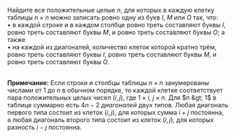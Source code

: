 Найдите все положительные целые $n$, для которых в каждую клетку таблицы $n \times n$ можно записать ровно одну из букв $I$, $M$ или $O$ так, что:
<br>
• в каждой строке и в каждом столбце ровно треть составляют буквы $I$, ровно треть составляют буквы $M$, и ровно треть составляют буквы $O$; а также
<br>
• на каждой из диагоналей, количество клеток которой кратно трём, ровно треть составляют буквы $I$, ровно треть составляют буквы $M$, и ровно треть составляют буквы $O$.

<br><b>Примечание:</b> Если строки и столбцы таблицы $n \times n$ занумерованы числами от $1$ до $n$ в обычном порядке, то каждой клетке соответствует пара положительных целых чисел $(i, j)$, где
$1 \times i$, $j \times n$. Для $n &gt; 1$ в таблице суммарно есть $4n - 2$ <i>диагоналей</i> двух типов. Любая диагональ первого типа состоит из клеток $(i, j)$, для которых сумма $i + j$ постоянна, а любая диагональ второго типа состоит из клеток $(i, j)$, для которых разность $i - j$  постоянна.